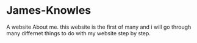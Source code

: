 # James-Knowles
A website About me.
this website is the first of many and i will go through many differnet things to do with my website step by step.
